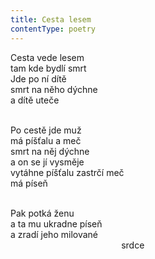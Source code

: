 ```yaml
---
title: Cesta lesem
contentType: poetry
---
```


<section>

Cesta vede lesem  
tam kde bydlí smrt  
Jde po ní dítě  
smrt na něho dýchne  
a dítě uteče  
 

</section>

<section>

Po cestě jde muž  
má píšťalu a meč  
smrt na něj dýchne  
a on se jí vysměje  
vytáhne píšťalu zastrčí meč  
má píseň  
 

</section>

<section>

Pak potká ženu  
a ta mu ukradne píseň  
a zradí jeho milované  
                                             srdce

</section>
